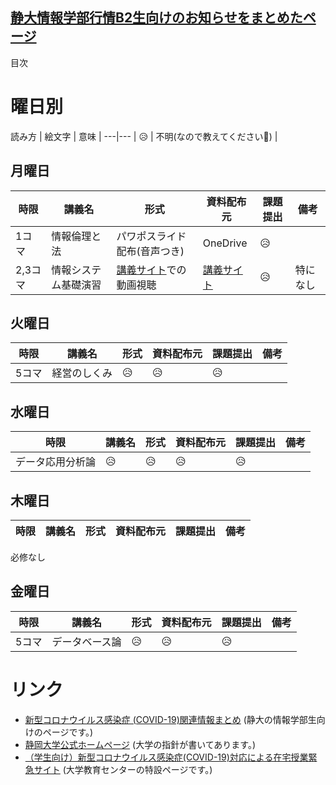 ## [**静大情報学部行情B2生向けのお知らせをまとめたページ**](https://h-takeyeah.github.io/bi2019-vs-covid-19/ "Title")

目次
# 曜日別

読み方
| 絵文字 | 意味 |
---|---
| :disappointed_relieved: | 不明(なので教えてください:pray:) |

## 月曜日
| 時限 | 講義名 | 形式 | 資料配布元 | 課題提出 | 備考
---|---|---|---|---|---
1コマ |情報倫理と法 | パワポスライド配布(音声つき) | OneDrive | :disappointed_relieved:
2,3コマ | 情報システム基礎演習 | [講義サイト](https://inf-shizuoka-ac-jp.github.io/isfs-ood-2020/)での動画視聴 | [講義サイト](https://inf-shizuoka-ac-jp.github.io/isfs-ood-2020/) | :disappointed_relieved: | 特になし

## 火曜日
| 時限 | 講義名 |形式 | 資料配布元 | 課題提出 | 備考
---|---|---|---|---|---
5コマ | 経営のしくみ | :disappointed_relieved: | :disappointed_relieved: | :disappointed_relieved:

## 水曜日
| 時限 | 講義名 |形式 | 資料配布元 | 課題提出 | 備考
---|---|---|---|---|---
| データ応用分析論 | :disappointed_relieved: | :disappointed_relieved: | :disappointed_relieved: | :disappointed_relieved:

## 木曜日
| 時限 | 講義名 |形式 | 資料配布元 | 課題提出 | 備考
---|---|---|---|---|---
必修なし
## 金曜日
| 時限 | 講義名 |形式 | 資料配布元 | 課題提出 | 備考
---|---|---|---|---|---
5コマ | データベース論 | :disappointed_relieved: | :disappointed_relieved: | :disappointed_relieved:

# リンク
- [新型コロナウイルス感染症 (COVID-19)関連情報まとめ] (静大の情報学部生向けのページです。)
- [静岡大学公式ホームページ] (大学の指針が書いてあります。)
- [（学生向け）新型コロナウイルス感染症(COVID-19)対応による在宅授業緊急サイト] (大学教育センターの特設ページです。)

[新型コロナウイルス感染症 (COVID-19)関連情報まとめ]: https://wwp.shizuoka.ac.jp/newstudent-inf/
[静岡大学公式ホームページ]: https://www.shizuoka.ac.jp/news/2020/covid-19_portal.html
[（学生向け）新型コロナウイルス感染症(COVID-19)対応による在宅授業緊急サイト]: http://web.hedc.shizuoka.ac.jp/covid19-student/